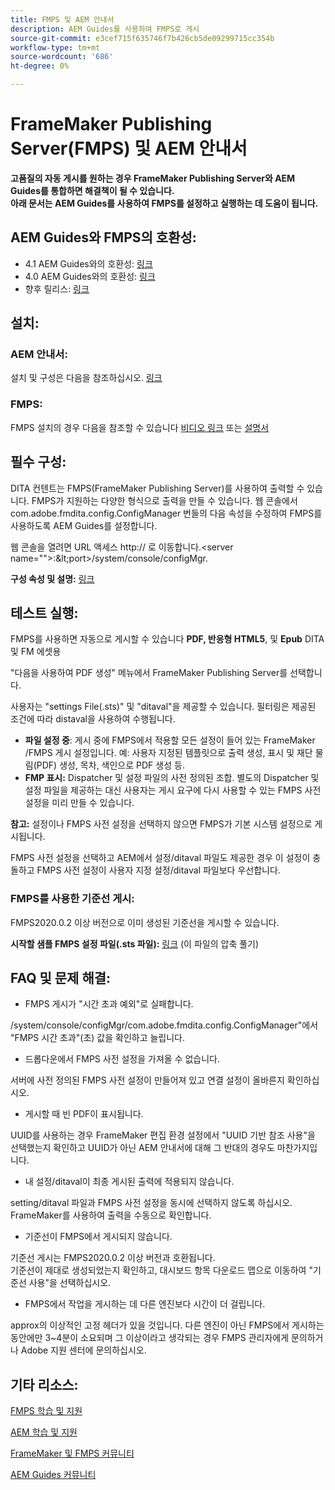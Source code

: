 ```yaml
---
title: FMPS 및 AEM 안내서
description: AEM Guides를 사용하여 FMPS로 게시
source-git-commit: e3cef715f635746f7b426cb5de09299715cc354b
workflow-type: tm+mt
source-wordcount: '686'
ht-degree: 0%

---
```



# FrameMaker Publishing Server(FMPS) 및 AEM 안내서

**고품질의 자동 게시를 원하는 경우 FrameMaker Publishing Server와 AEM Guides를 통합하면 해결책이 될 수 있습니다.\
아래 문서는 AEM Guides를 사용하여 FMPS를 설정하고 실행하는 데 도움이 됩니다.**

## AEM Guides와 FMPS의 호환성:

- 4.1 AEM Guides와의 호환성: [링크](https://experienceleague.adobe.com/docs/experience-manager-guides-learn/tutorials/release-info/release-notes/on-prem-release-notes/release-notes-4.1.html?lang=en/#compatibility-matrix)
- 4.0 AEM Guides와의 호환성: [링크](https://helpx.adobe.com/xml-documentation-for-experience-manager/release-note/release-notes-xml-documentation-solution-4-0.html/#Compatibility%20matrix)
- 향후 릴리스: [링크](https://experienceleague.adobe.com/docs/experience-manager-guides-learn/tutorials/release-info/latest-release-info.html?lang=en)

## 설치:

### AEM 안내서:

설치 및 구성은 다음을 참조하십시오. [링크](https://helpx.adobe.com/content/dam/help/en/xml-documentation-solution/4-1-2/Adobe-Experience-Manager-Guides_Installation-Configuration-Guide_EN.pdf)

### FMPS:

FMPS 설치의 경우 다음을 참조할 수 있습니다 [비디오 링크](https://www.youtube.com/watch?v=2deelyM5VA8&amp;t) 또는 [설명서](https://help.adobe.com/en_US/framemaker/server/index.html#t=fmps-user-guide%2Finstall_config_fmps.html%23install_config_fmps&amp;rhtocid=_2)

## 필수 구성:

DITA 컨텐트는 FMPS(FrameMaker Publishing Server)를 사용하여 출력할 수 있습니다. FMPS가 지원하는 다양한 형식으로 출력을 만들 수 있습니다. 웹 콘솔에서 com.adobe.fmdita.config.ConfigManager 번들의 다음 속성을 수정하여 FMPS를 사용하도록 AEM Guides를 설정합니다.

웹 콘솔을 열려면 URL 액세스 http:// 로 이동합니다.&lt;server name=&quot;&quot;>:\&lt;port>/system/console/configMgr.

**구성 속성 및 설명:** [링크](https://helpx.adobe.com/content/dam/help/en/xml-documentation-solution/4-1-2/Adobe-Experience-Manager-Guides_Installation-Configuration-Guide_EN.pdf#page=89)

## 테스트 실행:

FMPS를 사용하면 자동으로 게시할 수 있습니다 **PDF, 반응형 HTML5**, 및 **Epub** DITA 및 FM 에셋용

&quot;다음을 사용하여 PDF 생성&quot; 메뉴에서 FrameMaker Publishing Server를 선택합니다.

사용자는 &quot;settings File(.sts)&quot; 및 &quot;ditaval&quot;을 제공할 수 있습니다. 필터링은 제공된 조건에 따라 distaval을 사용하여 수행됩니다.

- **파일 설정 중**: 게시 중에 FMPS에서 적용할 모든 설정이 들어 있는 FrameMaker /FMPS 게시 설정입니다. 예: 사용자 지정된 템플릿으로 출력 생성, 표시 및 재단 물림(PDF) 생성, 목차, 색인으로 PDF 생성 등.
- **FMP 표시:** Dispatcher 및 설정 파일의 사전 정의된 조합. 별도의 Dispatcher 및 설정 파일을 제공하는 대신 사용자는 게시 요구에 다시 사용할 수 있는 FMPS 사전 설정을 미리 만들 수 있습니다.

**참고:** 설정이나 FMPS 사전 설정을 선택하지 않으면 FMPS가 기본 시스템 설정으로 게시됩니다.

FMPS 사전 설정을 선택하고 AEM에서 설정/ditaval 파일도 제공한 경우 이 설정이 충돌하고 FMPS 사전 설정이 사용자 지정 설정/ditaval 파일보다 우선합니다.

### FMPS를 사용한 기준선 게시:

FMPS2020.0.2 이상 버전으로 이미 생성된 기준선을 게시할 수 있습니다.

**시작할 샘플 FMPS 설정 파일(.sts 파일):** [링크](https://acrobat.adobe.com/link/track?uri=urn:aaid:scds:US:ef750752-7a7e-4e51-923e-6b7d9861ed54) (이 파일의 압축 풀기)

## FAQ 및 문제 해결:

- FMPS 게시가 &quot;시간 초과 예외&quot;로 실패합니다.

/system/console/configMgr/com.adobe.fmdita.config.ConfigManager&quot;에서 &quot;FMPS 시간 초과&quot;(초) 값을 확인하고 늘립니다.

- 드롭다운에서 FMPS 사전 설정을 가져올 수 없습니다.

서버에 사전 정의된 FMPS 사전 설정이 만들어져 있고 연결 설정이 올바른지 확인하십시오.

- 게시할 때 빈 PDF이 표시됩니다.

UUID를 사용하는 경우 FrameMaker 편집 환경 설정에서 &quot;UUID 기반 참조 사용&quot;을 선택했는지 확인하고 UUID가 아닌 AEM 안내서에 대해 그 반대의 경우도 마찬가지입니다.

- 내 설정/ditaval이 최종 게시된 출력에 적용되지 않습니다.

setting/ditaval 파일과 FMPS 사전 설정을 동시에 선택하지 않도록 하십시오. FrameMaker를 사용하여 출력을 수동으로 확인합니다.

- 기준선이 FMPS에서 게시되지 않습니다.

기준선 게시는 FMPS2020.0.2 이상 버전과 호환됩니다.\
기준선이 제대로 생성되었는지 확인하고, 대시보드 항목 다운로드 맵으로 이동하여 &quot;기준선 사용&quot;을 선택하십시오.

- FMPS에서 작업을 게시하는 데 다른 엔진보다 시간이 더 걸립니다.

approx의 이상적인 고정 헤더가 있을 것입니다. 다른 엔진이 아닌 FMPS에서 게시하는 동안에만 3~4분이 소요되며 그 이상이라고 생각되는 경우 FMPS 관리자에게 문의하거나 Adobe 지원 센터에 문의하십시오.

## 기타 리소스:

[FMPS 학습 및 지원](https://helpx.adobe.com/support/framemaker-publishing-server.html)

[AEM 학습 및 지원](https://helpx.adobe.com/in/support/xml-documentation-for-experience-manager.html)

[FrameMaker 및 FMPS 커뮤니티](https://community.adobe.com/t5/framemaker/ct-p/ct-framemaker?page=1&amp;sort=latest_replies&amp;lang=all&amp;tabid=all)

[AEM Guides 커뮤니티](https://experienceleaguecommunities.adobe.com/t5/experience-manager-guides/ct-p/aem-xml-documentation)
